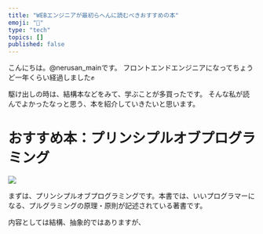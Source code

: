 ```yaml
---
title: "WEBエンジニアが最初らへんに読むべきおすすめの本"
emoji: "📝"
type: "tech"
topics: []
published: false
---
```


こんにちは。@nerusan_mainです。
フロントエンドエンジニアになってちょうど一年くらい経過しました✊

駆け出しの時は、結構本などをみて、学ぶことが多買ったです。
そんな私が読んでよかったなっと思う、本を紹介していきたいと思います。


# おすすめ本：プリンシプルオブプログラミング

![](https://storage.googleapis.com/zenn-user-upload/122ed2ba0bd1-20220519.png)

まずは、プリンシプルオブプログラミングです。本書では、いいプログラマーになる、プルグラミングの原理・原則が記述されている著書です。

内容としては結構、抽象的ではありますが、